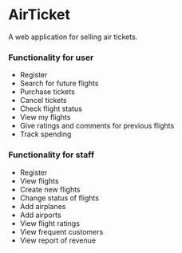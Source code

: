 # AirTicket
A web application for selling air tickets. 

<h3>Functionality for user</h3>

* Register
* Search for future flights
* Purchase tickets
* Cancel tickets
* Check flight status
* View my flights
* Give ratings and comments for previous flights
* Track spending

<h3>Functionality for staff</h3>

* Register
* View flights
* Create new flights
* Change status of flights
* Add airplanes
* Add airports
* View flight ratings
* View frequent customers
* View report of revenue

